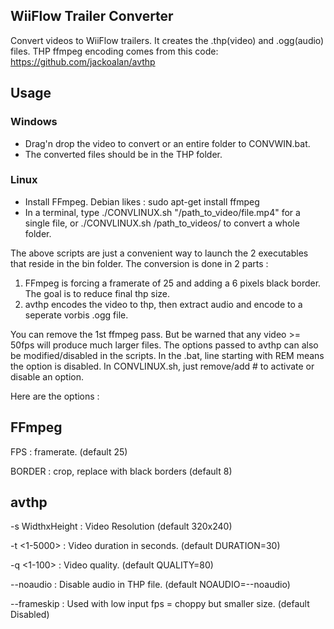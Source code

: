 ## WiiFlow Trailer Converter

Convert videos to WiiFlow trailers. It creates the .thp(video) and .ogg(audio) files.
THP ffmpeg encoding comes from this code: https://github.com/jackoalan/avthp


## Usage

### Windows

- Drag'n drop the video to convert or an entire folder to CONVWIN.bat.
- The converted files should be in the THP folder.


### Linux

- Install FFmpeg. Debian likes : sudo apt-get install ffmpeg
- In a terminal, type ./CONVLINUX.sh "/path_to_video/file.mp4" for a single file,
 or ./CONVLINUX.sh /path_to_videos/ to convert a whole folder.


The above scripts are just a convenient way to launch the 2 executables that reside in
the bin folder. The conversion is done in 2 parts :
1) FFmpeg is forcing a framerate of 25 and adding a 6 pixels black border. The goal is to reduce final thp size.
2) avthp encodes the video to thp, then extract audio and encode to a seperate vorbis .ogg file.

You can remove the 1st ffmpeg pass. But be warned that any video >= 50fps will produce much larger files.
The options passed to avthp can also be modified/disabled in the scripts. In the .bat, line starting with REM means
the option is disabled.
In CONVLINUX.sh, just remove/add # to activate or disable an option.


Here are the options :


FFmpeg
-------

FPS : framerate. (default 25)

BORDER : crop, replace with black borders (default 8)

avthp
------

-s WidthxHeight : Video Resolution (default 320x240)

-t <1-5000> : Video duration in seconds. (default DURATION=30)

-q <1-100> : Video quality. (default QUALITY=80)

--noaudio : Disable audio in THP file. (default NOAUDIO=--noaudio)

--frameskip : Used with low input fps = choppy but smaller size. (default Disabled)

